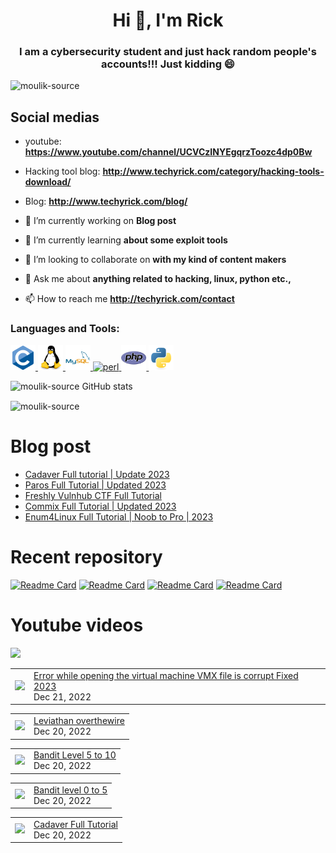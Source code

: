 <h1 align="center">Hi 👋, I'm Rick</h1>
<h3 align="center">I am a cybersecurity student and just hack random people's accounts!!! Just kidding 😄</h3>

<p align="left"> <img src="https://komarev.com/ghpvc/?username=moulik-source&label=Profile%20views&color=0e75b6&style=flat" alt="moulik-source" /> </p> 

## Social medias
- youtube: **https://www.youtube.com/channel/UCVCzINYEgqrzToozc4dp0Bw**
- Hacking tool blog: **http://www.techyrick.com/category/hacking-tools-download/**
- Blog: **http://www.techyrick.com/blog/**

- 🔭 I’m currently working on **Blog post**

- 🌱 I’m currently learning **about some exploit tools**

- 👯 I’m looking to collaborate on **with my kind of content makers**

- 💬 Ask me about **anything related to hacking, linux, python etc.,**

- 📫 How to reach me **http://techyrick.com/contact**


<h3 align="left">Languages and Tools:</h3>
<p align="left"> <a href="https://www.cprogramming.com/" target="_blank"> <img src="https://raw.githubusercontent.com/devicons/devicon/master/icons/c/c-original.svg" alt="c" width="40" height="40"/> </a> <a href="https://www.linux.org/" target="_blank"> <img src="https://raw.githubusercontent.com/devicons/devicon/master/icons/linux/linux-original.svg" alt="linux" width="40" height="40"/> </a> <a href="https://www.mysql.com/" target="_blank"> <img src="https://raw.githubusercontent.com/devicons/devicon/master/icons/mysql/mysql-original-wordmark.svg" alt="mysql" width="40" height="40"/> </a> <a href="https://www.perl.org/" target="_blank"> <img src="https://api.iconify.design/logos-perl.svg" alt="perl" width="40" height="40"/> </a> <a href="https://www.php.net" target="_blank"> <img src="https://raw.githubusercontent.com/devicons/devicon/master/icons/php/php-original.svg" alt="php" width="40" height="40"/> </a> <a href="https://www.python.org" target="_blank"> <img src="https://raw.githubusercontent.com/devicons/devicon/master/icons/python/python-original.svg" alt="python" width="40" height="40"/> </a> </p>



![moulik-source GitHub stats](https://github-readme-stats.vercel.app/api?username=moulik-source&show_icons=true&theme=vision-friendly-dark)

<p><img align="center" src="https://github-readme-streak-stats.herokuapp.com/?user=moulik-source&theme=vision-friendly-dark" alt="moulik-source" /></p>

# Blog post
<!-- BLOG-POST-LIST:START -->
- [Cadaver Full tutorial | Update 2023](https://techyrick.com/cadaver-full-tutorial/)
- [Paros Full Tutorial | Updated 2023](https://techyrick.com/paros-full-tutorial/)
- [Freshly Vulnhub CTF Full Tutorial](https://techyrick.com/freshly-vulnhub-walkthrogh/)
- [Commix Full Tutorial | Updated 2023](https://techyrick.com/commix-full-tutorial/)
- [Enum4Linux Full Tutorial | Noob to Pro | 2023](https://techyrick.com/enum4linux-full-tutorial/)
<!-- BLOG-POST-LIST:END -->

# Recent repository 

[![Readme Card](https://github-readme-stats.vercel.app/api/pin/?username=moulik-source&repo=ddos&theme=outrun)](https://github.com/moulik-source/ddos) 
[![Readme Card](https://github-readme-stats.vercel.app/api/pin/?username=moulik-source&repo=port-scan&theme=outrun)](https://github.com/moulik-source/port-scan)
[![Readme Card](https://github-readme-stats.vercel.app/api/pin/?username=moulik-source&repo=moulik-source&theme=outrun)](https://github.com/moulik-source/moulik-source)
[![Readme Card](https://github-readme-stats.vercel.app/api/pin/?username=moulik-source&repo=hashmo&theme=outrun)](https://github.com/moulik-source/hashmo)

# Youtube videos

[<img src="https://img.shields.io/badge/-Subscribe-red?style=for-the-badge&logo=youtube&logoColor=white"/>](https://www.youtube.com/channel/UCVHmOOAGNcLK5k0i7G1gTrQ)

<!-- YOUTUBE:START --><table><tr><td><a href="https://www.youtube.com/watch?v=S6kmqVvsvJM"><img width="140px" src="https://i.ytimg.com/vi/S6kmqVvsvJM/mqdefault.jpg"></a></td>
<td><a href="https://www.youtube.com/watch?v=S6kmqVvsvJM">Error while opening the virtual machine VMX file is corrupt Fixed 2023</a><br/>Dec 21, 2022</td></tr></table>
<table><tr><td><a href="https://www.youtube.com/watch?v=Avd3XaI6KUs"><img width="140px" src="https://i.ytimg.com/vi/Avd3XaI6KUs/mqdefault.jpg"></a></td>
<td><a href="https://www.youtube.com/watch?v=Avd3XaI6KUs">Leviathan overthewire</a><br/>Dec 20, 2022</td></tr></table>
<table><tr><td><a href="https://www.youtube.com/watch?v=q7TwiTP6bFY"><img width="140px" src="https://i.ytimg.com/vi/q7TwiTP6bFY/mqdefault.jpg"></a></td>
<td><a href="https://www.youtube.com/watch?v=q7TwiTP6bFY">Bandit Level 5 to 10</a><br/>Dec 20, 2022</td></tr></table>
<table><tr><td><a href="https://www.youtube.com/watch?v=B9hk2_Ck0S8"><img width="140px" src="https://i.ytimg.com/vi/B9hk2_Ck0S8/mqdefault.jpg"></a></td>
<td><a href="https://www.youtube.com/watch?v=B9hk2_Ck0S8">Bandit level 0 to 5</a><br/>Dec 20, 2022</td></tr></table>
<table><tr><td><a href="https://www.youtube.com/watch?v=5kI4OVuiQTA"><img width="140px" src="https://i.ytimg.com/vi/5kI4OVuiQTA/mqdefault.jpg"></a></td>
<td><a href="https://www.youtube.com/watch?v=5kI4OVuiQTA">Cadaver Full Tutorial</a><br/>Dec 20, 2022</td></tr></table>
<!-- YOUTUBE:END -->

